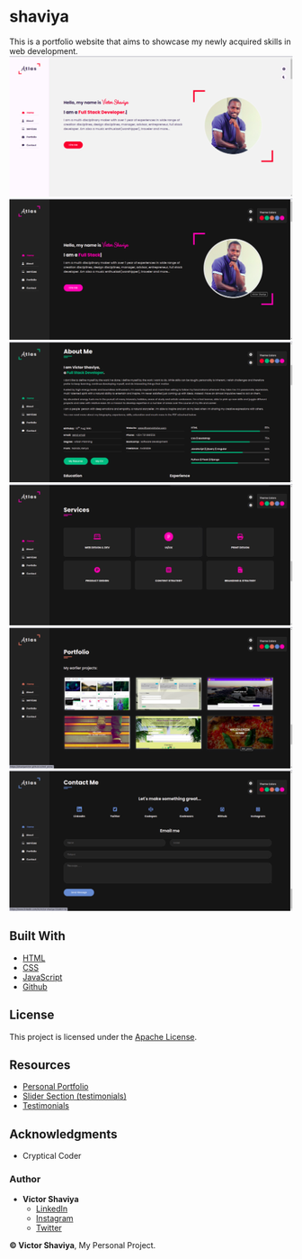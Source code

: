 # shaviya
This is a portfolio website that aims to showcase my newly acquired skills in web development.          
![Shaviya's portfolio website](https://github.com/ShaviyaVictor/shaviya/blob/main/assets/homePgLightScreenshot.png)
![Shaviya's portfolio website](https://github.com/ShaviyaVictor/shaviya/blob/main/assets/homePgDarkScreenshot.png)
![Shaviya's portfolio website](https://github.com/ShaviyaVictor/shaviya/blob/main/assets/aboutPgScreenshot.png)
![Shaviya's portfolio website](https://github.com/ShaviyaVictor/shaviya/blob/main/assets/servicesPgScreenshot.png)
![Shaviya's portfolio website](https://github.com/ShaviyaVictor/shaviya/blob/main/assets/portfolioPgScreenshot.png)
![Shaviya's portfolio website](https://github.com/ShaviyaVictor/shaviya/blob/main/assets/contactPgScreenshot.png)

## Built With

* [HTML](https://developer.mozilla.org/en-US/docs/Web/HTML)        
* [CSS](https://developer.mozilla.org/en-US/docs/Web/css)       
* [JavaScript](https://developer.mozilla.org/en-US/docs/Web/javascript)       
* [Github](https://github.com/ShaviyaVictor/shaviya)       

## License

This project is licensed under the [Apache License](https://github.com/ShaviyaVictor/shaviya/blob/main/LICENSE).      

## Resources
- [Personal Portfolio](https://www.youtube.com/watch?v=zJE-ze4TfXc)    
- [Slider Section (testimonials)](https://www.youtube.com/watch?v=W_Aq2rYXi8k)                 
- [Testimonials](https://www.youtube.com/watch?v=-WdseiAXImI)  

## Acknowledgments

* Cryptical Coder

### Author

* **Victor Shaviya**        
    - [LinkedIn](https://www.linkedin.com/in/victor-shaviya-532ab0110/)          
    - [Instagram](https://www.instagram.com/ignition_reads/)        
    - [Twitter](https://twitter.com/ShaviaVictor)

  
**© Victor Shaviya**, My Personal Project.

